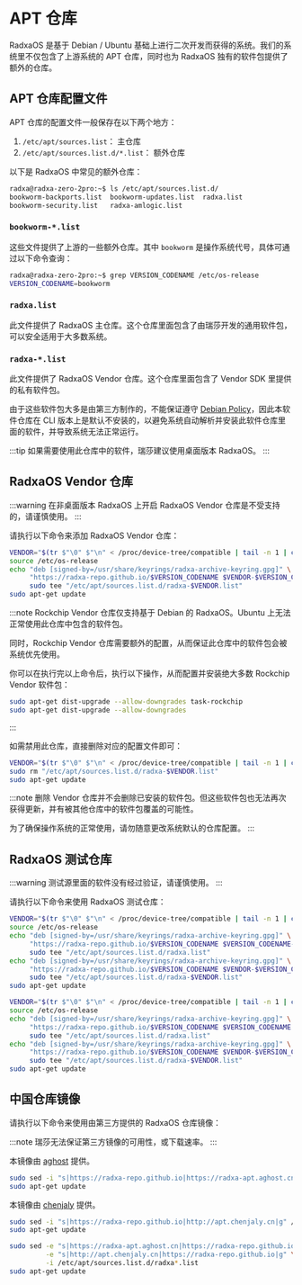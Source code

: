 ---
---

# APT 仓库

RadxaOS 是基于 Debian / Ubuntu 基础上进行二次开发而获得的系统。我们的系统里不仅包含了上游系统的 APT 仓库，同时也为 RadxaOS 独有的软件包提供了额外的仓库。

## APT 仓库配置文件

APT 仓库的配置文件一般保存在以下两个地方：

1. `/etc/apt/sources.list`： 主仓库
2. `/etc/apt/sources.list.d/*.list`： 额外仓库

以下是 RadxaOS 中常见的额外仓库：

```bash
radxa@radxa-zero-2pro:~$ ls /etc/apt/sources.list.d/
bookworm-backports.list  bookworm-updates.list  radxa.list
bookworm-security.list   radxa-amlogic.list
```

### `bookworm-*.list`

这些文件提供了上游的一些额外仓库。其中 `bookworm` 是操作系统代号，具体可通过以下命令查询：

```bash
radxa@radxa-zero-2pro:~$ grep VERSION_CODENAME /etc/os-release
VERSION_CODENAME=bookworm
```

### `radxa.list`

此文件提供了 RadxaOS 主仓库。这个仓库里面包含了由瑞莎开发的通用软件包，可以安全适用于大多数系统。

### `radxa-*.list`

此文件提供了 RadxaOS Vendor 仓库。这个仓库里面包含了 Vendor SDK 里提供的私有软件包。

由于这些软件包大多是由第三方制作的，不能保证遵守 [Debian Policy](https://www.debian.org/doc/debian-policy/)，因此本软件仓库在 CLI 版本上是默认不安装的，以避免系统自动解析并安装此软件仓库里面的软件，并导致系统无法正常运行。

:::tip
如果需要使用此仓库中的软件，瑞莎建议使用桌面版本 RadxaOS。
:::

## RadxaOS Vendor 仓库

<Tabs queryString="vendor-repo">
  <TabItem value="enable" label="开启">

:::warning
在非桌面版本 RadxaOS 上开启 RadxaOS Vendor 仓库是不受支持的，请谨慎使用。
:::

请执行以下命令来添加 RadxaOS Vendor 仓库：

```bash
VENDOR="$(tr $"\0" $"\n" < /proc/device-tree/compatible | tail -n 1 | cut -d "," -f 1)"
source /etc/os-release
echo "deb [signed-by=/usr/share/keyrings/radxa-archive-keyring.gpg]" \
     "https://radxa-repo.github.io/$VERSION_CODENAME $VENDOR-$VERSION_CODENAME main" | \
     sudo tee "/etc/apt/sources.list.d/radxa-$VENDOR.list"
sudo apt-get update
```

:::note
Rockchip Vendor 仓库仅支持基于 Debian 的 RadxaOS。Ubuntu 上无法正常使用此仓库中包含的软件包。

同时，Rockchip Vendor 仓库需要额外的配置，从而保证此仓库中的软件包会被系统优先使用。

你可以在执行完以上命令后，执行以下操作，从而配置并安装绝大多数 Rockchip Vendor 软件包：

```bash
sudo apt-get dist-upgrade --allow-downgrades task-rockchip
sudo apt-get dist-upgrade --allow-downgrades
```

:::

  </TabItem>
  <TabItem value="disable" label="关闭">

如需禁用此仓库，直接删除对应的配置文件即可：

```bash
VENDOR="$(tr $"\0" $"\n" < /proc/device-tree/compatible | tail -n 1 | cut -d "," -f 1)"
sudo rm "/etc/apt/sources.list.d/radxa-$VENDOR.list"
sudo apt-get update
```

:::note
删除 Vendor 仓库并不会删除已安装的软件包。但这些软件包也无法再次获得更新，并有被其他仓库中的软件包覆盖的可能性。

为了确保操作系统的正常使用，请勿随意更改系统默认的仓库配置。
:::

  </TabItem>
</Tabs>

## RadxaOS 测试仓库

<Tabs queryString="test-repo">
  <TabItem value="enable" label="开启">

:::warning
测试源里面的软件没有经过验证，请谨慎使用。
:::

请执行以下命令来使用 RadxaOS 测试仓库：

```bash
VENDOR="$(tr $"\0" $"\n" < /proc/device-tree/compatible | tail -n 1 | cut -d "," -f 1)"
source /etc/os-release
echo "deb [signed-by=/usr/share/keyrings/radxa-archive-keyring.gpg]" \
     "https://radxa-repo.github.io/$VERSION_CODENAME $VERSION_CODENAME-test main" | \
     sudo tee "/etc/apt/sources.list.d/radxa.list"
echo "deb [signed-by=/usr/share/keyrings/radxa-archive-keyring.gpg]" \
     "https://radxa-repo.github.io/$VERSION_CODENAME $VENDOR-$VERSION_CODENAME-test main" | \
     sudo tee "/etc/apt/sources.list.d/radxa-$VENDOR.list"
sudo apt-get update
```

  </TabItem>
  <TabItem value="disable" label="关闭">

```bash
VENDOR="$(tr $"\0" $"\n" < /proc/device-tree/compatible | tail -n 1 | cut -d "," -f 1)"
source /etc/os-release
echo "deb [signed-by=/usr/share/keyrings/radxa-archive-keyring.gpg]" \
     "https://radxa-repo.github.io/$VERSION_CODENAME $VERSION_CODENAME main" | \
     sudo tee "/etc/apt/sources.list.d/radxa.list"
echo "deb [signed-by=/usr/share/keyrings/radxa-archive-keyring.gpg]" \
     "https://radxa-repo.github.io/$VERSION_CODENAME $VENDOR-$VERSION_CODENAME main" | \
     sudo tee "/etc/apt/sources.list.d/radxa-$VENDOR.list"
sudo apt-get update
```

  </TabItem>
</Tabs>

## 中国仓库镜像

请执行以下命令来使用由第三方提供的 RadxaOS 仓库镜像：

:::note
瑞莎无法保证第三方镜像的可用性，或下载速率。
:::

<Tabs queryString="mirror">
  <TabItem value="aghost">

本镜像由 [aghost](mailto:ggg17226@gmail.com) 提供。

```bash
sudo sed -i "s|https://radxa-repo.github.io|https://radxa-apt.aghost.cn|g" /etc/apt/sources.list.d/radxa*.list
sudo apt-get update
```

  </TabItem>
  <TabItem value="chenjaly">

本镜像由 [chenjaly](mailto:2540735020@qq.com) 提供。

```bash
sudo sed -i "s|https://radxa-repo.github.io|http://apt.chenjaly.cn|g" /etc/apt/sources.list.d/radxa*.list
sudo apt-get update
```

  </TabItem>
  <TabItem value="default" label="恢复默认">

```bash
sudo sed -e "s|https://radxa-apt.aghost.cn|https://radxa-repo.github.io|g" \
         -e "s|http://apt.chenjaly.cn|https://radxa-repo.github.io|g" \
         -i /etc/apt/sources.list.d/radxa*.list
sudo apt-get update
```

  </TabItem>
</Tabs>
